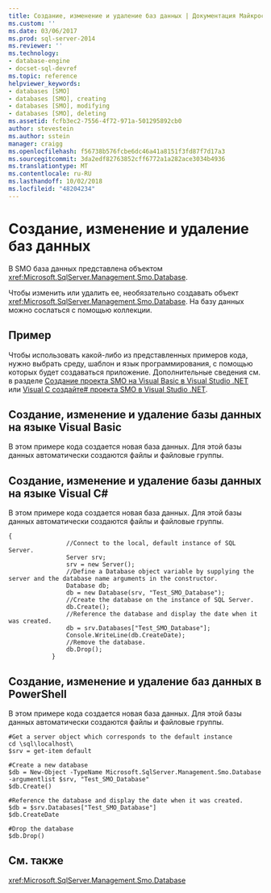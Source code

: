 ```yaml
---
title: Создание, изменение и удаление баз данных | Документация Майкрософт
ms.custom: ''
ms.date: 03/06/2017
ms.prod: sql-server-2014
ms.reviewer: ''
ms.technology:
- database-engine
- docset-sql-devref
ms.topic: reference
helpviewer_keywords:
- databases [SMO]
- databases [SMO], creating
- databases [SMO], modifying
- databases [SMO], deleting
ms.assetid: fcfb3ec2-7556-4f72-971a-501295892cb0
author: stevestein
ms.author: sstein
manager: craigg
ms.openlocfilehash: f56738b576fcbe6dc46a41a8151f3fd87f7d17a3
ms.sourcegitcommit: 3da2edf82763852cff6772a1a282ace3034b4936
ms.translationtype: MT
ms.contentlocale: ru-RU
ms.lasthandoff: 10/02/2018
ms.locfileid: "48204234"
---
```

# <a name="creating-altering-and-removing-databases"></a>Создание, изменение и удаление баз данных
  В SMO база данных представлена объектом <xref:Microsoft.SqlServer.Management.Smo.Database>.  
  
 Чтобы изменить или удалить ее, необязательно создавать объект <xref:Microsoft.SqlServer.Management.Smo.Database>. На базу данных можно сослаться с помощью коллекции.  
  
## <a name="example"></a>Пример  
 Чтобы использовать какой-либо из представленных примеров кода, нужно выбрать среду, шаблон и язык программирования, с помощью которых будет создаваться приложение. Дополнительные сведения см. в разделе [Создание проекта SMO на Visual Basic в Visual Studio .NET](../../../database-engine/dev-guide/create-a-visual-basic-smo-project-in-visual-studio-net.md) или [Visual C создайте&#35; проекта SMO в Visual Studio .NET](../how-to-create-a-visual-csharp-smo-project-in-visual-studio-net.md).  
  
## <a name="creating-altering-and-removing-a-database-in-visual-basic"></a>Создание, изменение и удаление базы данных на языке Visual Basic  
 В этом примере кода создается новая база данных. Для этой базы данных автоматически создаются файлы и файловые группы.  
  
<!-- TODO: review snippet reference  [!CODE [SMO How to#SMO_VBDatabase1](SMO How to#SMO_VBDatabase1)]  -->  
  
## <a name="creating-altering-and-removing-a-database-in-visual-c"></a>Создание, изменение и удаление базы данных на языке Visual C#  
 В этом примере кода создается новая база данных. Для этой базы данных автоматически создаются файлы и файловые группы.  
  
```  
{  
                //Connect to the local, default instance of SQL Server.   
                Server srv;  
                srv = new Server();  
                //Define a Database object variable by supplying the server and the database name arguments in the constructor.   
                Database db;  
                db = new Database(srv, "Test_SMO_Database");  
                //Create the database on the instance of SQL Server.   
                db.Create();  
                //Reference the database and display the date when it was created.   
                db = srv.Databases["Test_SMO_Database"];  
                Console.WriteLine(db.CreateDate);  
                //Remove the database.   
                db.Drop();  
            }  
```  
  
## <a name="creating-altering-and-removing-a-database-in-powershell"></a>Создание, изменение и удаление баз данных в PowerShell  
 В этом примере кода создается новая база данных. Для этой базы данных автоматически создаются файлы и файловые группы.  
  
```  
#Get a server object which corresponds to the default instance  
cd \sql\localhost\  
$srv = get-item default  
  
#Create a new database  
$db = New-Object -TypeName Microsoft.SqlServer.Management.Smo.Database -argumentlist $srv, "Test_SMO_Database"  
$db.Create()  
  
#Reference the database and display the date when it was created.   
$db = $srv.Databases["Test_SMO_Database"]  
$db.CreateDate  
  
#Drop the database  
$db.Drop()  
```  
  
## <a name="see-also"></a>См. также  
 <xref:Microsoft.SqlServer.Management.Smo.Database>  
  
  
